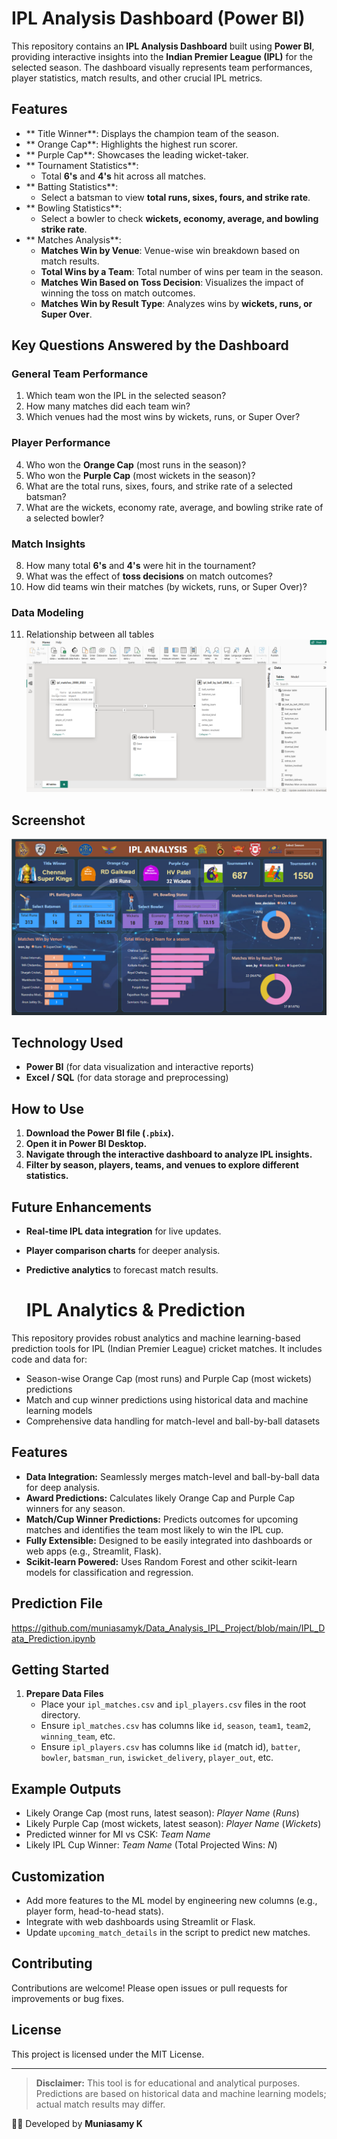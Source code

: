 # IPL Analysis Dashboard (Power BI)

This repository contains an **IPL Analysis Dashboard** built using **Power BI**, providing interactive insights into the **Indian Premier League (IPL)** for the selected season. The dashboard visually represents team performances, player statistics, match results, and other crucial IPL metrics.

##  Features

- ** Title Winner**: Displays the champion team of the season.
- ** Orange Cap**: Highlights the highest run scorer.
- ** Purple Cap**: Showcases the leading wicket-taker.
- ** Tournament Statistics**:
  - Total **6's** and **4's** hit across all matches.
- ** Batting Statistics**:
  - Select a batsman to view **total runs, sixes, fours, and strike rate**.
- ** Bowling Statistics**:
  - Select a bowler to check **wickets, economy, average, and bowling strike rate**.
- ** Matches Analysis**:
  - **Matches Win by Venue**: Venue-wise win breakdown based on match results.
  - **Total Wins by a Team**: Total number of wins per team in the season.
  - **Matches Win Based on Toss Decision**: Visualizes the impact of winning the toss on match outcomes.
  - **Matches Win by Result Type**: Analyzes wins by **wickets, runs, or Super Over**.

## Key Questions Answered by the Dashboard

### General Team Performance
1. Which team won the IPL in the selected season?
2. How many matches did each team win?
3. Which venues had the most wins by wickets, runs, or Super Over?

### Player Performance
4. Who won the **Orange Cap** (most runs in the season)?
5. Who won the **Purple Cap** (most wickets in the season)?
6. What are the total runs, sixes, fours, and strike rate of a selected batsman?
7. What are the wickets, economy rate, average, and bowling strike rate of a selected bowler?

### Match Insights
8. How many total **6's** and **4's** were hit in the tournament?
9. What was the effect of **toss decisions** on match outcomes?
10. How did teams win their matches (by wickets, runs, or Super Over)?

### Data Modeling
11) Relationship between all tables
![Table_Model_View](https://github.com/muniasamyk/Data-Analysis-Dashboard-IPL-/blob/main/Model_View)

## Screenshot

![IPL Analysis Dashboard](https://github.com/muniasamyk/Data-Analysis-Dashboard-IPL-/blob/main/Screenshot%202025-02-25%20152939.png)

## Technology Used

- **Power BI** (for data visualization and interactive reports)
- **Excel / SQL** (for data storage and preprocessing)

## How to Use

1. **Download the Power BI file (`.pbix`).**
2. **Open it in Power BI Desktop.**
3. **Navigate through the interactive dashboard to analyze IPL insights.**
4. **Filter by season, players, teams, and venues to explore different statistics.**

## Future Enhancements

- **Real-time IPL data integration** for live updates.
- **Player comparison charts** for deeper analysis.
- **Predictive analytics** to forecast match results.

  # IPL Analytics & Prediction 

This repository provides robust analytics and machine learning-based prediction tools for IPL (Indian Premier League) cricket matches. It includes code and data for:
- Season-wise Orange Cap (most runs) and Purple Cap (most wickets) predictions
- Match and cup winner predictions using historical data and machine learning models
- Comprehensive data handling for match-level and ball-by-ball datasets

## Features

- **Data Integration:** Seamlessly merges match-level and ball-by-ball data for deep analysis.
- **Award Predictions:** Calculates likely Orange Cap and Purple Cap winners for any season.
- **Match/Cup Winner Predictions:** Predicts outcomes for upcoming matches and identifies the team most likely to win the IPL cup.
- **Fully Extensible:** Designed to be easily integrated into dashboards or web apps (e.g., Streamlit, Flask).
- **Scikit-learn Powered:** Uses Random Forest and other scikit-learn models for classification and regression.

## Prediction File

https://github.com/muniasamyk/Data_Analysis_IPL_Project/blob/main/IPL_Data_Prediction.ipynb

## Getting Started

1. **Prepare Data Files**  
   - Place your `ipl_matches.csv` and `ipl_players.csv` files in the root directory.
   - Ensure `ipl_matches.csv` has columns like `id`, `season`, `team1`, `team2`, `winning_team`, etc.
   - Ensure `ipl_players.csv` has columns like `id` (match id), `batter`, `bowler`, `batsman_run`, `iswicket_delivery`, `player_out`, etc.

## Example Outputs

- Likely Orange Cap (most runs, latest season): _Player Name_ (_Runs_)
- Likely Purple Cap (most wickets, latest season): _Player Name_ (_Wickets_)
- Predicted winner for MI vs CSK: _Team Name_
- Likely IPL Cup Winner: _Team Name_ (Total Projected Wins: _N_)

## Customization

- Add more features to the ML model by engineering new columns (e.g., player form, head-to-head stats).
- Integrate with web dashboards using Streamlit or Flask.
- Update `upcoming_match_details` in the script to predict new matches.

## Contributing

Contributions are welcome! Please open issues or pull requests for improvements or bug fixes.

## License

This project is licensed under the MIT License.

---

> **Disclaimer:** This tool is for educational and analytical purposes. Predictions are based on historical data and machine learning models; actual match results may differ.




👨‍💻 Developed by **Muniasamy K**
